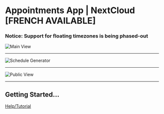 # Appointments App | NextCloud [FRENCH AVAILABLE]

### Notice: Support for floating timezones is being phased-out


![Main View](screenshots/screenshot1.jpg)

---

![Schedule Generator](screenshots/screenshot2.jpg)

---

![Public View](screenshots/screenshot3.jpg)

---
## Getting Started...
[Help/Tutorial](https://htmlpreview.github.io/?https://github.com/SergeyMosin/Appointments/blob/master/templates/help.php)
